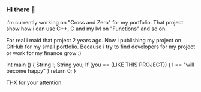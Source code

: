 ### Hi there 👋
i'm currently working on "Cross and Zero" for my portfolio. That project show how i can use C++, C  and my lvl on "Functions" and so on. 

For real i maid that project 2 years ago. 
Now i publishing my project on GitHub for my small portfolio. 
Because i try to find developers for my project or work for my finance grow :)

int main () {
 String I;
 String you;
  If (you == (LIKE THIS PROJECT)) {
    I == "will become happy"
  }
  return 0;
}


THX for your attention.
